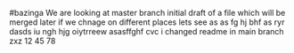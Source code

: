 #bazinga
We are looking at master branch
initial draft of a file
which will be merged later 
if we chnage on different places
lets see
as
as
fg
hj
bhf
as
ryr
dasds
iu
ngh
hjg
oiytrreew
asasffghf
cvc
i changed readme in main branch
zxz
12
45
78
